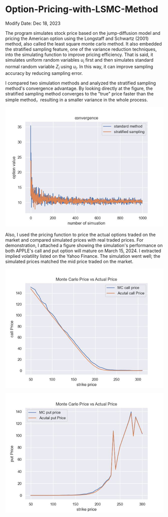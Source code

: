 # Option-Pricing-with-LSMC-Method

Modify Date: Dec 18, 2023

The program simulates stock price based on the jump-diffusion model and pricing the American option using the Longstaff and Schwartz (2001) method, also called the least square monte carlo method. It also embedded the stratified sampling feature, one of the variance reduction techniques, into the simulating function to improve pricing efficiency. That is said, it simulates uniform random variables $u_{i}$ first and then simulates standard normal random variable $Z_{i}$ using $u_{i}$. In this way, it can improve sampling accuracy by reducing sampling error.   

I compared two simulation methods and analyzed the stratified sampling method's convergence advantage. By looking directly at the figure, the stratified sampling method converges to the "true" price faster than the simple method，resulting in a smaller variance in the whole process.  

![convergence](Figures/convergence_comparison.jpg)  

Also, I used the pricing function to price the actual options traded on the market and compared simulated prices with real traded prices. For demonstration, I attached a figure showing the simulation's performance on both APPLE's call and put option will mature on March 15, 2024. I extracted implied volatility listed on the Yahoo Finance. The simulation went well; the simulated prices matched the mid price traded on the market. 

![](Figures/AAPL%20Call_2024_03_15.jpg)

![](Figures/AAPL%20Put_2024_03_15.jpg)





